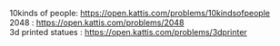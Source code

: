 10kinds of people: https://open.kattis.com/problems/10kindsofpeople <br/>
2048 : https://open.kattis.com/problems/2048 <br/>
3d printed statues : https://open.kattis.com/problems/3dprinter
